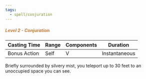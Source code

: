 ```yaml
---
tags:
  - spell/conjuration
---
```

##### *<span style="color:rgb(203, 123, 55)">Level 2 - Conjuration</span>*

| Casting Time | Range | Components | Duration      |
| ------------ | ----- | ---------- | ------------- |
| Bonus Action | Self  | V          | Instantaneous |
Briefly surrounded by silvery mist, you teleport up to 30 feet to an unoccupied space you can see.